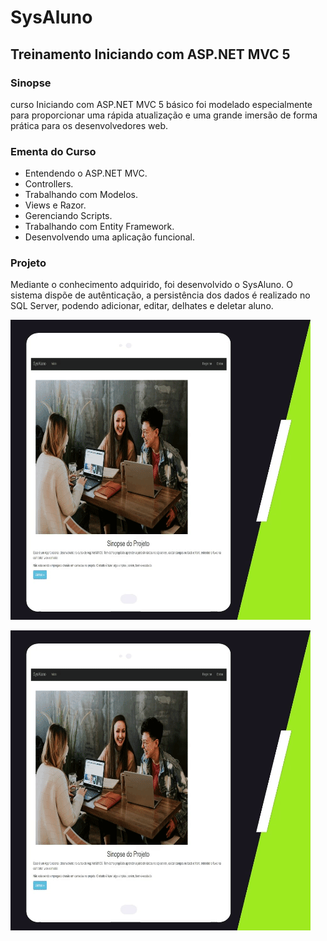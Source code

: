 # SysAluno
## Treinamento Iniciando com ASP.NET MVC 5

### Sinopse ###
<p> 
  curso Iniciando com ASP.NET MVC 5 básico foi modelado especialmente para proporcionar uma 
  rápida atualização e uma grande imersão de forma prática para os desenvolvedores web.
</p>

### Ementa do Curso ###
* Entendendo o ASP.NET MVC.
* Controllers.
* Trabalhando com Modelos.
* Views e Razor.
* Gerenciando Scripts.
* Trabalhando com Entity Framework.
* Desenvolvendo uma aplicação funcional.


### Projeto ###
<p> 
Mediante o conhecimento adquirido, foi desenvolvido o SysAluno. O sistema dispõe de autênticação,
a persistência dos dados é realizado no SQL Server, podendo adicionar, editar, delhates e deletar aluno.
</p> 

![Sistema SysAluno](https://github.com/Jeffconexion/SysAluno/blob/main/sysaluno.gif)

![Sistema SysAluno](https://github.com/Jeffconexion/SysAluno/blob/main/sysaluno.gif)


